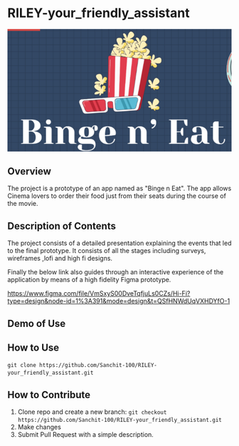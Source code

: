 # RILEY-your_friendly_assistant
![Image](resources/Project_logo.png)

## Overview
The project is a prototype of an app named as "Binge n Eat".
The app allows Cinema lovers to order their food just from their seats during the course of the movie.

## Description of Contents
The project consists of a detailed presentation explaining the events that led to the final prototype. 
It consists of all the stages including surveys, wireframes ,lofi and high fi designs.

Finally the below link also guides through an interactive experience of the application by means of a high fidelity Figma prototype.

https://www.figma.com/file/VmSxyS00DveTqfjuLs0CZs/Hi-Fi?type=design&node-id=1%3A391&mode=design&t=QSfHNWdUqVXHDYfO-1


## Demo of Use

## How to Use

`git clone https://github.com/Sanchit-100/RILEY-your_friendly_assistant.git`

## How to Contribute
1. Clone repo and create a new branch:
 `git checkout https://github.com/Sanchit-100/RILEY-your_friendly_assistant.git`
2. Make changes
3. Submit Pull Request with a simple description.